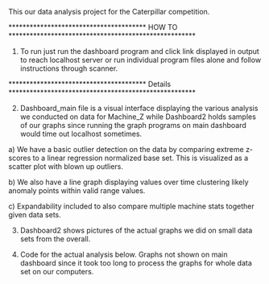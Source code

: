 This our data analysis project for the Caterpillar competition.

*************************************** HOW TO *****************************************************
1) To run just run the dashboard program and click link displayed in output to reach localhost server
or run individual program files alone and follow instructions through scanner.

*************************************** Details *****************************************************

2)  Dashboard_main file is a visual interface displaying the various analysis we conducted on 
data for Machine_Z while Dashboard2 holds samples of our graphs since running the graph programs on main dashboard
would time out localhost sometimes.

a) We have a basic outlier detection on the data by comparing extreme z-scores
to a linear regression normalized base set. This is visualized as a scatter plot with blown up
outliers.

b) We also have a line graph displaying values over time clustering likely anomaly points within 
valid range values.

c) Expandability included to also compare multiple machine stats together given data sets.

3) Dashboard2 shows pictures of the actual graphs we did on small data sets from the overall.

4) Code for the actual analysis below. Graphs not shown on main dashboard since it took too long 
to process the graphs for whole data set on our computers.
